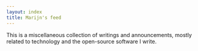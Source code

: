 ```yaml
---
layout: index
title: Marijn's feed
---
```


This is a miscellaneous collection of writings and announcements,
mostly related to technology and the open-source software I write.
